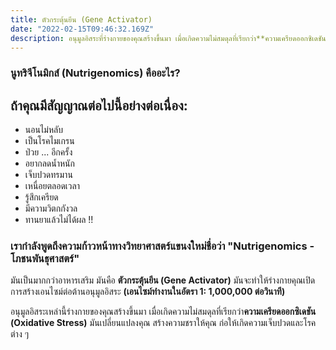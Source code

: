 ```yaml
---
title: ตัวกระตุ้นยีน (Gene Activator)
date: "2022-02-15T09:46:32.169Z"
description: อนุมูลอิสระที่ร่างกายของคุณสร้างขึ้นมา เมื่อเกิดความไม่สมดุลที่เรียกว่า**ความเครียดออกซิเดชัน (Oxidative Stress)** มันเปลี่ยนแปลงคุณ สร้างความชราให้คุณ ก่อให้เกิดความเจ็บปวดและโรคต่าง ๆ เราหยุดมันได้ด้วยตัวกระตุ้นยีน (Gene Activator)
---
```


### นูทริจีโนมิกส์ (Nutrigenomics) คืออะไร?

## ถ้าคุณมีสัญญาณต่อไปนี้อย่างต่อเนื่อง:

 - นอนไม่หลับ 
 - เป็นโรคไมเกรน 
 - ป่วย ... อีกครั้ง 
 - อยากลดน้ำหนัก 
 - เจ็บปวดทรมาน
 - เหนื่อยตลอดเวลา
 - รู้สึกเครียด
 - มีความวิตกกังวล
 - ทานยาแล้วไม่ได้ผล !!

### เรากำลังพูดถึงความก้าวหน้าทางวิทยาศาสตร์แขนงใหม่ชื่อว่า "Nutrigenomics - โภชนพันธุศาสตร์"

มันเป็นมากกว่าอาหารเสริม มันคือ **ตัวกระตุ้นยีน (Gene Activator)**
มันจะทำให้ร่างกายคุณเปิดการสร้างเอนไซม์ต่อต้านอนุมูลอิสระ
**(เอนไซม์ทำงานในอัตรา 1: 1,000,000 ต่อวินาที)**

อนุมูลอิสระเหล่านี้ร่างกายของคุณสร้างขึ้นมา เมื่อเกิดความไม่สมดุลที่เรียกว่า**ความเครียดออกซิเดชัน (Oxidative Stress)** มันเปลี่ยนแปลงคุณ สร้างความชราให้คุณ ก่อให้เกิดความเจ็บปวดและโรคต่าง ๆ